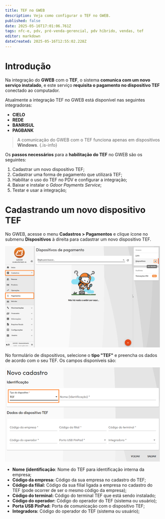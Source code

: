 ```yaml
---
title: TEF no GWEB
description: Veja como configurar o TEF no GWEB.
published: false
date: 2025-05-16T17:01:06.761Z
tags: nfc-e, pdv, pré-venda-gerencial, pdv híbrido, vendas, tef
editor: markdown
dateCreated: 2025-05-16T12:55:02.228Z
---
```


# Introdução
Na integração do **GWEB** com o **TEF**, o sistema **comunica com um novo serviço instalado**, e este serviço **requisita o pagamento no dispositivo TEF** conectado ao computador.

Atualmente a integração TEF no GWEB está disponível nas seguintes integradoras:

- **CIELO**
- **REDE**
- **BANRISUL**
- **PAGBANK**

> A comunicação do GWEB com o TEF funciona apenas em dispositivos **Windows**.
{.is-info}


Os **passos necessários** para a **habilitação do TEF** no GWEB são os seguintes:

1.	Cadastrar um novo dispositivo TEF;
2.	Cadastrar uma forma de pagamento que utilizará TEF;
3.	Habilitar o uso do TEF no PDV e configurar a integração;
4.	Baixar e instalar o *Gdoor Payments Service*;
5.	Testar e usar a integração;

# Cadastrando um novo dispositivo TEF

No GWEB, acesse o menu **Cadastros > Pagamentos** e clique ícone <span class="mdi mdi-plus"></span> no submenu **Dispositivos** à direita para cadastrar um novo dispositivo TEF.

![Menu de dispositivos](/tutoriais/tef/1_menu_cadastro_pagamentos_dispositivos_.png)

No formulário de dispositivos, selecione o **tipo "TEF"** e preencha os dados de acordo com o seu TEF. Os campos disponíveis são:

![Formulário de dispositivos TEF](/tutoriais/tef/2_form_dispositivo_tef.png)

- **Nome (identificação**: Nome do TEF para identificação interna da empresa;
- **Código da empresa:** Código da sua empresa no cadastro do TEF;
- **Código da filial:** Código da sua filial ligada a empresa no cadastro do TEF (pode ocorrer de ser o mesmo código da empresa);
- **Código do terminal:** Código do terminal TEF que está sendo instalado;
- **Código do operador:** Código do operador do TEF (sistema ou usuário);
- **Porta USB PinPad:** Porta de comunicação com o dispositivo TEF;
- **Integradora:** Código do operador do TEF (sistema ou usuário);




